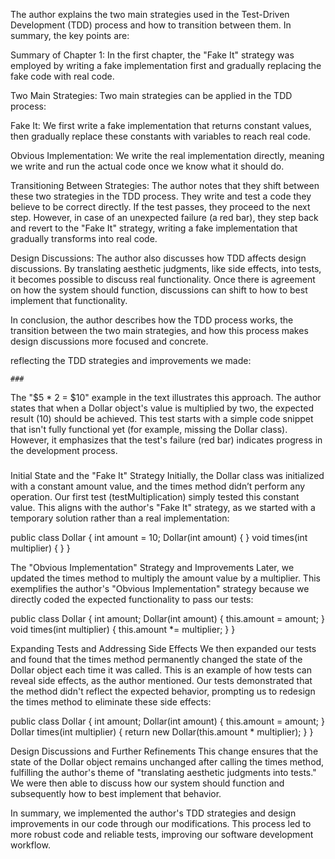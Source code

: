 The author explains the two main strategies used in the Test-Driven Development (TDD) process and how to transition between them. 
In summary, the key points are:

Summary of Chapter 1: 
In the first chapter, the "Fake It" strategy was employed by writing a fake implementation first 
and gradually replacing the fake code with real code.

Two Main Strategies: Two main strategies can be applied in the TDD process:

Fake It: 
We first write a fake implementation that returns constant values, 
then gradually replace these constants with variables to reach real code.

Obvious Implementation: 
We write the real implementation directly, meaning we write and run the actual code once we know what it should do.

Transitioning Between Strategies: 
The author notes that they shift between these two strategies in the TDD process. 
They write and test a code they believe to be correct directly. 
If the test passes, they proceed to the next step. 
However, in case of an unexpected failure (a red bar), they step back and revert to the "Fake It" strategy, 
writing a fake implementation that gradually transforms into real code.

Design Discussions: 
The author also discusses how TDD affects design discussions. 
By translating aesthetic judgments, like side effects, into tests, it becomes possible to discuss real functionality. 
Once there is agreement on how the system should function, discussions can shift to how to best implement that functionality.

In conclusion, the author describes how the TDD process works, the transition between the two main strategies, 
and how this process makes design discussions more focused and concrete.

reflecting the TDD strategies and improvements we made:

    ###
The "$5 * 2 = $10" example in the text illustrates this approach. 
The author states that when a Dollar object's value is multiplied by two,
the expected result (10) should be achieved.
This test starts with a simple code snippet that isn't fully functional yet
(for example, missing the Dollar class).
However, it emphasizes that the test's failure (red bar) indicates progress in the development process.
###

Initial State and the "Fake It" Strategy
Initially, the Dollar class was initialized with a constant amount value, and the times method didn’t perform any operation. 
Our first test (testMultiplication) simply tested this constant value. 
This aligns with the author's "Fake It" strategy, as we started with a temporary solution rather than a real implementation:

public class Dollar {
int amount = 10;
Dollar(int amount) {
}
void times(int multiplier) {
}
}

The "Obvious Implementation" Strategy and Improvements
Later, we updated the times method to multiply the amount value by a multiplier. 
This exemplifies the author's "Obvious Implementation" strategy because 
we directly coded the expected functionality to pass our tests:

public class Dollar {
int amount;
Dollar(int amount) {
this.amount = amount;
}
void times(int multiplier) {
this.amount *= multiplier;
}
}


Expanding Tests and Addressing Side Effects
We then expanded our tests and found that 
the times method permanently changed the state of the Dollar object each time it was called. 
This is an example of how tests can reveal side effects, as the author mentioned. 
Our tests demonstrated that the method didn't reflect the expected behavior, 
prompting us to redesign the times method to eliminate these side effects:

public class Dollar {
int amount;
Dollar(int amount) {
this.amount = amount;
}
Dollar times(int multiplier) {
return new Dollar(this.amount * multiplier);
}
}


Design Discussions and Further Refinements
This change ensures that the state of the Dollar object remains unchanged after calling the times method, 
fulfilling the author's theme of "translating aesthetic judgments into tests." 
We were then able to discuss how our system should function and subsequently how to best implement that behavior.

In summary, we implemented the author's TDD strategies and design improvements in our code through our modifications. 
This process led to more robust code and reliable tests, improving our software development workflow.

